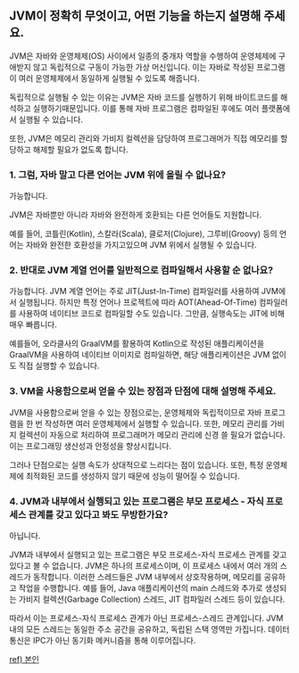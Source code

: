 ## JVM이 정확히 무엇이고, 어떤 기능을 하는지 설명해 주세요.

JVM은 자바와 운영체제(OS) 사이에서 일종의 중개자 역할을 수행하여 운영체제에 구애받지 않고 독립적으로 구동이 가능한 가상 머신입니다. 이는 자바로 작성된 프로그램이 여러 운영체제에서 동일하게 실행될 수 있도록 해줍니다. 

독립적으로 실행될 수 있는 이유는 JVM은 자바 코드를 실행하기 위해 바이트코드를 해석하고 실행하기때문입니다. 이를 통해 자바 프로그램은 컴파일된 후에도 여러 플랫폼에서 실행될 수 있습니다. 

또한, JVM은 메모리 관리와 가비지 컬렉션을 담당하여 프로그래머가 직접 메모리를 할당하고 해제할 필요가 없도록 합니다.

### 1. 그럼, 자바 말고 다른 언어는 JVM 위에 올릴 수 없나요?

가능합니다. 

JVM은 자바뿐만 아니라 자바와 완전하게 호환되는 다른 언어들도 지원합니다. 

예를 들어, 코틀린(Kotlin), 스칼라(Scala), 클로저(Clojure), 그루비(Groovy) 등의 언어는 자바와 완전한 호환성을 가지고있으며 JVM 위에서 실행될 수 있습니다. 

### 2. 반대로 JVM 계열 언어를 일반적으로 컴파일해서 사용할 순 없나요?

가능합니다. JVM 계열 언어는 주로 JIT(Just-In-Time) 컴파일러를 사용하여 JVM에서 실행됩니다. 하지만 특정 언어나 프로젝트에 따라 AOT(Ahead-Of-Time) 컴파일러를 사용하여 네이티브 코드로 컴파일할 수도 있습니다. 그만큼, 실행속도는 JIT에 비해 매우 빠릅니다.

예를들어, 오라클사의 GraalVM를 활용하여 Kotlin으로 작성된 애플리케이션을 GraalVM을 사용하여 네이티브 이미지로 컴파일하면, 해당 애플리케이션은 JVM 없이도 직접 실행할 수 있습니다.

### 3. VM을 사용함으로써 얻을 수 있는 장점과 단점에 대해 설명해 주세요.

JVM을 사용함으로써 얻을 수 있는 장점으로는, 운영체제와 독립적이므로 자바 프로그램을 한 번 작성하면 여러 운영체제에서 실행할 수 있습니다. 또한, 메모리 관리를 가비지 컬렉션이 자동으로 처리하여 프로그래머가 메모리 관리에 신경 쓸 필요가 없습니다. 이는 프로그래밍 생산성과 안정성을 향상시킵니다. 

그러나 단점으로는 실행 속도가 상대적으로 느리다는 점이 있습니다. 또한, 특정 운영체제에 최적화된 코드를 생성하지 않기 때문에 성능이 떨어질 수 있습니다.

### 4. JVM과 내부에서 실행되고 있는 프로그램은 부모 프로세스 - 자식 프로세스 관계를 갖고 있다고 봐도 무방한가요?

아닙니다.

JVM과 내부에서 실행되고 있는 프로그램은 부모 프로세스-자식 프로세스 관계를 갖고 있다고 볼 수 없습니다. JVM은 하나의 프로세스이며, 이 프로세스 내에서 여러 개의 스레드가 동작합니다. 이러한 스레드들은 JVM 내부에서 상호작용하며, 메모리를 공유하고 작업을 수행합니다. 예를 들어, Java 애플리케이션의 main 스레드와 추가로 생성되는 가비지 컬렉션(Garbage Collection) 스레드, JIT 컴파일러 스레드 등이 있습니다. 

따라서 이는 프로세스-자식 프로세스 관계가 아닌 프로세스-스레드 관계입니다. JVM 내의 모든 스레드는 동일한 주소 공간을 공유하고, 독립된 스택 영역만 가집니다. 데이터 통신은 IPC가 아닌 동기화 메커니즘을 통해 이루어집니다.

[ref) 본인](https://velog.io/@sin_0/Java-JVM%EC%9D%B4%EB%9E%80)
